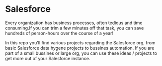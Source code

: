 # Salesforce
Every organization has business processes, often tedious and time consuming.If you can trim a few minutes off that task, you can save hundreds of person-hours over the course of a year!



In this repo you'll find various projects regarding the Salesforce org, from basic Salesforce data hygene projects to bussines automation.
If you are part of a small bussines or large org, you can use these ideas / projects to get more out of your Salesforce instance.
